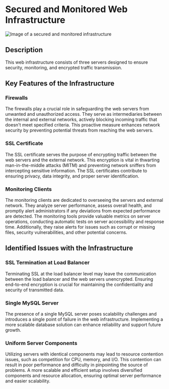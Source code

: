 # Secured and Monitored Web Infrastructure

![Image of a secured and monitored infrastructure](https://i.imgur.com/atbVKWR.jpg)

## Description

This web infrastructure consists of three servers designed to ensure security, monitoring, and encrypted traffic transmission.

## Key Features of the Infrastructure

### Firewalls
The firewalls play a crucial role in safeguarding the web servers from unwanted and unauthorized access. They serve as intermediaries between the internal and external networks, actively blocking incoming traffic that doesn't meet specified criteria. This proactive measure enhances network security by preventing potential threats from reaching the web servers.

### SSL Certificate
The SSL certificate serves the purpose of encrypting traffic between the web servers and the external network. This encryption is vital in thwarting man-in-the-middle attacks (MITM) and preventing network sniffers from intercepting sensitive information. The SSL certificates contribute to ensuring privacy, data integrity, and proper server identification.

### Monitoring Clients
The monitoring clients are dedicated to overseeing the servers and external network. They analyze server performance, assess overall health, and promptly alert administrators if any deviations from expected performance are detected. The monitoring tools provide valuable metrics on server operations, conducting automatic tests on server accessibility and response time. Additionally, they raise alerts for issues such as corrupt or missing files, security vulnerabilities, and other potential concerns.

## Identified Issues with the Infrastructure

### SSL Termination at Load Balancer
Terminating SSL at the load balancer level may leave the communication between the load balancer and the web servers unencrypted. Ensuring end-to-end encryption is crucial for maintaining the confidentiality and security of transmitted data.

### Single MySQL Server
The presence of a single MySQL server poses scalability challenges and introduces a single point of failure in the web infrastructure. Implementing a more scalable database solution can enhance reliability and support future growth.

### Uniform Server Components
Utilizing servers with identical components may lead to resource contention issues, such as competition for CPU, memory, and I/O. This contention can result in poor performance and difficulty in pinpointing the source of problems. A more scalable and efficient setup involves diversified components and resource allocation, ensuring optimal server performance and easier scalability.

